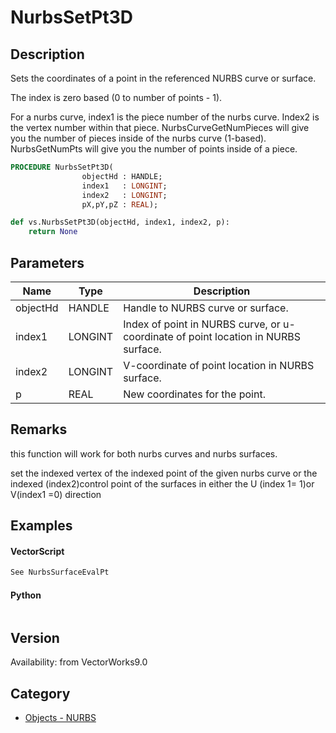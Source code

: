 # NurbsSetPt3D

## Description
Sets the coordinates of a point in the referenced NURBS curve or surface.

The index is zero based (0 to number of points - 1).

For a nurbs curve, index1 is the piece number of the nurbs curve. Index2 is the vertex number within that piece. NurbsCurveGetNumPieces will give you the number of pieces inside of the nurbs curve (1-based). NurbsGetNumPts will give you the number of points inside of a piece.

```pascal
PROCEDURE NurbsSetPt3D(
				objectHd : HANDLE;
				index1   : LONGINT;
				index2   : LONGINT;
				pX,pY,pZ : REAL);
```

```python
def vs.NurbsSetPt3D(objectHd, index1, index2, p):
    return None
```

## Parameters
|Name|Type|Description|
|---|---|---|
|objectHd|HANDLE|Handle to NURBS curve or surface.|
|index1|LONGINT|Index of point in NURBS curve, or u-coordinate of point location in NURBS surface.|
|index2|LONGINT|V-coordinate of point location in NURBS surface.|
|p|REAL|New coordinates for the point.|

## Remarks
this function will work for both nurbs curves and nurbs surfaces.

set the indexed vertex of the indexed point of the given nurbs curve or the indexed (index2)control point of the surfaces in either the U (index 1= 1)or V(index1 =0) direction

## Examples
#### VectorScript ####
```pascal
See NurbsSurfaceEvalPt
```
#### Python ####
```python

```

## Version
Availability: from VectorWorks9.0

## Category
* [Objects - NURBS](../Categories/Objects%20-%20NURBS.md)
